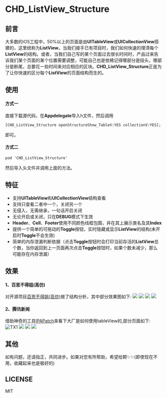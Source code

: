 
# CHD_ListView_Structure
## 前言
大多数的iOS工程中，50%以上的页面是由**UITableView**或**UICollectionView**搭建的，这里统称为**ListView**。当我们接手已有项目时，我们如何快速的理清每个**ListView**的结构。或者，当我们自己写的某个页面过去很长时间时，产品过来告诉我们某个页面的某个位置需要调整，可能自己也是依稀记得哪部分是段头，哪部分是断尾，总要花一些时间来对应相应的区块。**CHD_ListView_Structure**正是为了让你快速的区分每个**ListView**的页面结构而生的。
## 使用
#### 方式一
直接下载源代码，在**Appdelegate**导入h文件，然后调用
``` 
[CHD_ListView_Structure openStructureShow_TableV:YES collectionV:YES]; 
```
即可。
#### 方式二
```
pod 'CHD_ListView_Structure'
```
然后导入头文件并调用上面的方法。
## 特征
* 支持**UITableView**和**UICollectionView**结构查看
* 支持只查看二者中一个，关闭另一个
* 无侵入，无需继承，一句话开启关闭
* 无论开启或关闭，只在**DEBUG**模式下生效
* **Header**、**Cell**、**Footer**使用不同颜色线框包围，并在其上展示类名及其**Index**
* 提供一个简单的可拖动的**Toggle**按钮，实时隐藏或显示**ListView**的结构(未开启时**Toggle**不会生效)
* 简单的内存泄漏判断依据（点击**Toggle**按钮时会打印当前存活的**ListView**总个数，当你返回到上一页面再次点击**Toggle**按钮时，如果个数未减少，那么可能存在内存泄漏）
## 效果
#### 1、百思不得姐(高仿)
对开源项目[百思不得姐(高仿)](https://github.com/targetcloud/baisibudejie)做了结构分析，其中部分效果图如下:
![](https://ws4.sinaimg.cn/large/006tNc79ly1fjhrbfdhj3j30ci0m8ndl.jpg)
![](https://ws3.sinaimg.cn/large/006tNc79ly1fjhroviiwsj30ci0m8dmf.jpg)
![](https://ws3.sinaimg.cn/large/006tNc79ly1fjhrrdsjmmj30ci0m8gqs.jpg)
![](https://ws2.sinaimg.cn/large/006tNc79ly1fjhrbg7k9wj30ci0m80ys.jpg)

#### 2、腾讯新闻
借助神奇的工具[IPAPatch](https://github.com/Naituw/IPAPatch)来看下大厂是如何使用tableView的,部分页面如下:
![TX1](https://ws2.sinaimg.cn/large/006tNc79ly1fjhp7cc4qxj30ci0m8n7y.jpg)
![](https://ws4.sinaimg.cn/large/006tNc79ly1fjhrt1851uj30ci0m8qcm.jpg)
![](https://ws4.sinaimg.cn/large/006tNc79ly1fjhrk82c3nj30ci0m8wor.jpg)
![](https://ws1.sinaimg.cn/large/006tNc79ly1fjhrko7bsij30ci0m8q7n.jpg)



## 其他
如有问题，还请指正，共同进步。如果对您有所帮助，希望给颗✨✨(即使现在不用，收藏起来也是极好的)
## LICENSE
MIT
